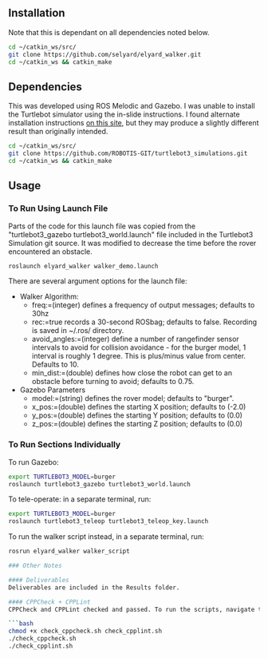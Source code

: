 ## Installation

Note that this is dependant on all dependencies noted below.

```bash
cd ~/catkin_ws/src/
git clone https://github.com/selyard/elyard_walker.git
cd ~/catkin_ws && catkin_make
```

## Dependencies

This was developed using ROS Melodic and Gazebo. I was unable to install the Turtlebot simulator using the in-slide instructions. I found alternate installation instructions [on this site](https://emanual.robotis.com/docs/en/platform/turtlebot3/simulation/), but they may produce a slightly different result than originally intended.

```bash
cd ~/catkin_ws/src/
git clone https://github.com/ROBOTIS-GIT/turtlebot3_simulations.git
cd ~/catkin_ws && catkin_make
```

## Usage

### To Run Using Launch File

Parts of the code for this launch file was copied from the "turtlebot3_gazebo turtlebot3_world.launch" file included in the Turtlebot3 Simulation git source. It was modified to decrease the time before the rover encountered an obstacle.

```bash
roslaunch elyard_walker walker_demo.launch
```

There are several argument options for the launch file:
* Walker Algorithm:
  * freq:=(integer) defines a frequency of output messages; defaults to 30hz
  * rec:=true records a 30-second ROSbag; defaults to false. Recording is saved in ~/.ros/ directory.
  * avoid_angles:=(integer) define a number of rangefinder sensor intervals to avoid for collision avoidance - for the burger model, 1 interval is roughly 1 degree. This is plus/minus value from center. Defaults to 10.
  * min_dist:=(double) defines how close the robot can get to an obstacle before turning to avoid; defaults to 0.75.
* Gazebo Parameters
  * model:=(string) defines the rover model; defaults to "burger".
  * x_pos:=(double) defines the starting X position; defaults to (-2.0)
  * y_pos:=(double) defines the starting Y position; defaults to (0.0)
  * z_pos:=(double) defines the starting Z position; defaults to (0.0)

### To Run Sections Individually

To run Gazebo:

```bash
export TURTLEBOT3_MODEL=burger
roslaunch turtlebot3_gazebo turtlebot3_world.launch
```

To tele-operate: in a separate terminal, run:
```bash
export TURTLEBOT3_MODEL=burger
roslaunch turtlebot3_teleop turtlebot3_teleop_key.launch
```

To run the walker script instead, in a separate terminal, run:
```bash
rosrun elyard_walker walker_script

### Other Notes

#### Deliverables
Deliverables are included in the Results folder.

#### CPPCheck + CPPLint
CPPCheck and CPPLint checked and passed. To run the scripts, navigate to the install directory and run:

```bash
chmod +x check_cppcheck.sh check_cpplint.sh
./check_cppcheck.sh
./check_cpplint.sh


```

